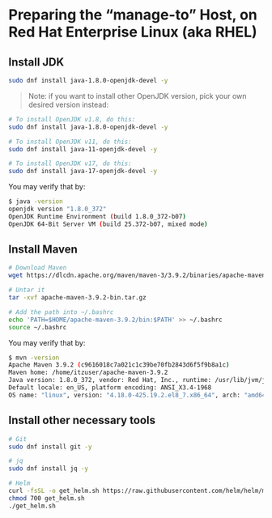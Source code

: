 # Preparing the “manage-to” Host, on Red Hat Enterprise Linux (aka RHEL)

## Install JDK

```sh
sudo dnf install java-1.8.0-openjdk-devel -y
```

> Note: if you want to install other OpenJDK version, pick your own desired version instead:

```sh
# To install OpenJDK v1.8, do this:
sudo dnf install java-1.8.0-openjdk-devel -y

# To install OpenJDK v11, do this:
sudo dnf install java-11-openjdk-devel -y

# To install OpenJDK v17, do this:
sudo dnf install java-17-openjdk-devel -y
```

You may verify that by:

```sh
$ java -version
openjdk version "1.8.0_372"
OpenJDK Runtime Environment (build 1.8.0_372-b07)
OpenJDK 64-Bit Server VM (build 25.372-b07, mixed mode)
```

## Install Maven

```sh
# Download Maven
wget https://dlcdn.apache.org/maven/maven-3/3.9.2/binaries/apache-maven-3.9.2-bin.tar.gz

# Untar it
tar -xvf apache-maven-3.9.2-bin.tar.gz

# Add the path into ~/.bashrc
echo 'PATH=$HOME/apache-maven-3.9.2/bin:$PATH' >> ~/.bashrc
source ~/.bashrc
```

You may verify that by:

```sh
$ mvn -version
Apache Maven 3.9.2 (c9616018c7a021c1c39be70fb2843d6f5f9b8a1c)
Maven home: /home/itzuser/apache-maven-3.9.2
Java version: 1.8.0_372, vendor: Red Hat, Inc., runtime: /usr/lib/jvm/java-1.8.0-openjdk-1.8.0.372.b07-4.el8.x86_64/jre
Default locale: en_US, platform encoding: ANSI_X3.4-1968
OS name: "linux", version: "4.18.0-425.19.2.el8_7.x86_64", arch: "amd64", family: "unix"
```

## Install other necessary tools

```sh
# Git
sudo dnf install git -y

# jq
sudo dnf install jq -y

# Helm
curl -fsSL -o get_helm.sh https://raw.githubusercontent.com/helm/helm/main/scripts/get-helm-3
chmod 700 get_helm.sh
./get_helm.sh
```
